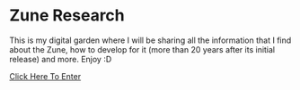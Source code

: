 # Zune Research

This is my digital garden where I will be sharing all the information that I find about the Zune, how to develop for it (more than 20 years after its initial release) and more. Enjoy :D

[Click Here To Enter](https://platinshadow.github.io/zune-research/)